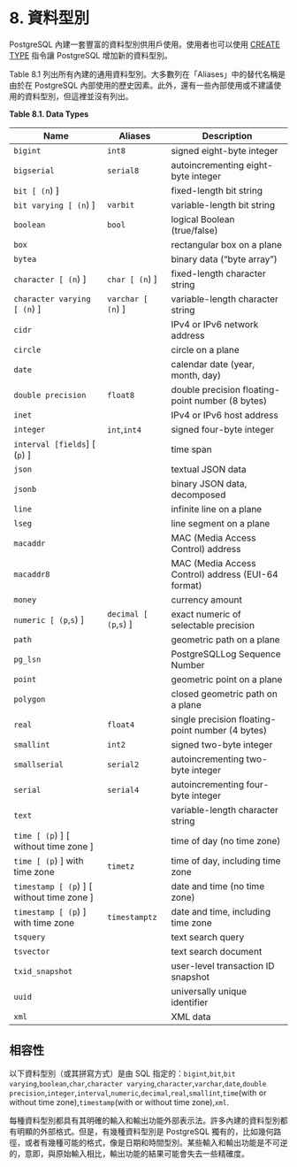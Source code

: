 # 8. 資料型別

PostgreSQL 內建一套豐富的資料型別供用戶使用。使用者也可以使用 [CREATE TYPE](https://github.com/pgsql-tw/documents/tree/a096b206440e1ac8cdee57e1ae7a74730f0ee146/vi-reference/i-sql-commands/create-type.md) 指令讓 PostgreSQL 增加新的資料型別。

Table 8.1 列出所有內建的通用資料型別。大多數列在「Aliases」中的替代名稱是由於在 PostgreSQL 內部使用的歷史因素。此外，還有一些內部使用或不建議使用的資料型別，但這裡並沒有列出。

**Table 8.1. Data Types**

| Name                                       | Aliases               | Description                                        |
| ------------------------------------------ | --------------------- | -------------------------------------------------- |
| `bigint`                                   | `int8`                | signed eight-byte integer                          |
| `bigserial`                                | `serial8`             | autoincrementing eight-byte integer                |
| `bit [ (n`) ]                              |                       | fixed-length bit string                            |
| `bit varying [ (n`) ]                      | `varbit`              | variable-length bit string                         |
| `boolean`                                  | `bool`                | logical Boolean (true/false)                       |
| `box`                                      |                       | rectangular box on a plane                         |
| `bytea`                                    |                       | binary data (“byte array”)                         |
| `character [ (n`) ]                        | `char [ (n`) ]        | fixed-length character string                      |
| `character varying [ (n`) ]                | `varchar [ (n`) ]     | variable-length character string                   |
| `cidr`                                     |                       | IPv4 or IPv6 network address                       |
| `circle`                                   |                       | circle on a plane                                  |
| `date`                                     |                       | calendar date (year, month, day)                   |
| `double precision`                         | `float8`              | double precision floating-point number (8 bytes)   |
| `inet`                                     |                       | IPv4 or IPv6 host address                          |
| `integer`                                  | `int`,`int4`          | signed four-byte integer                           |
| `interval [fields`] \[ (`p`) ]             |                       | time span                                          |
| `json`                                     |                       | textual JSON data                                  |
| `jsonb`                                    |                       | binary JSON data, decomposed                       |
| `line`                                     |                       | infinite line on a plane                           |
| `lseg`                                     |                       | line segment on a plane                            |
| `macaddr`                                  |                       | MAC (Media Access Control) address                 |
| `macaddr8`                                 |                       | MAC (Media Access Control) address (EUI-64 format) |
| `money`                                    |                       | currency amount                                    |
| `numeric [ (p`,`s`) ]                      | `decimal [ (p`,`s`) ] | exact numeric of selectable precision              |
| `path`                                     |                       | geometric path on a plane                          |
| `pg_lsn`                                   |                       | PostgreSQLLog Sequence Number                      |
| `point`                                    |                       | geometric point on a plane                         |
| `polygon`                                  |                       | closed geometric path on a plane                   |
| `real`                                     | `float4`              | single precision floating-point number (4 bytes)   |
| `smallint`                                 | `int2`                | signed two-byte integer                            |
| `smallserial`                              | `serial2`             | autoincrementing two-byte integer                  |
| `serial`                                   | `serial4`             | autoincrementing four-byte integer                 |
| `text`                                     |                       | variable-length character string                   |
| `time [ (p`) ] \[ without time zone ]      |                       | time of day (no time zone)                         |
| `time [ (p`) ] with time zone              | `timetz`              | time of day, including time zone                   |
| `timestamp [ (p`) ] \[ without time zone ] |                       | date and time (no time zone)                       |
| `timestamp [ (p`) ] with time zone         | `timestamptz`         | date and time, including time zone                 |
| `tsquery`                                  |                       | text search query                                  |
| `tsvector`                                 |                       | text search document                               |
| `txid_snapshot`                            |                       | user-level transaction ID snapshot                 |
| `uuid`                                     |                       | universally unique identifier                      |
| `xml`                                      |                       | XML data                                           |

## 相容性

以下資料型別（或其拼寫方式）是由 SQL 指定的：`bigint`,`bit`,`bit varying`,`boolean`,`char`,`character varying`,`character`,`varchar`,`date`,`double precision`,`integer`,`interval`,`numeric`,`decimal`,`real`,`smallint`,`time`(with or without time zone),`timestamp`(with or without time zone),`xml`.

每種資料型別都具有其明確的輸入和輸出功能外部表示法。許多內建的資料型別都有明顯的外部格式。但是，有幾種資料型別是 PostgreSQL 獨有的，比如幾何路徑，或者有幾種可能的格式，像是日期和時間型別。某些輸入和輸出功能是不可逆的，意即，與原始輸入相比，輸出功能的結果可能會失去一些精確度。
